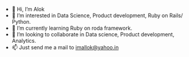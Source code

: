 - 👋 Hi, I’m Alok
- 👀 I’m interested in Data Science, Product development, Ruby on Rails/ Python.
- 🌱 I’m currently learning Ruby on roda framework.
- 💞️ I’m looking to collaborate in Data science, Product development, Analytics.
- 📫 Just send me a mail to imallok@yahoo.in

<!---
imAllok/imAllok is a ✨ special ✨ repository because its `README.md` (this file) appears on your GitHub profile.
You can click the Preview link to take a look at your changes.
--->
